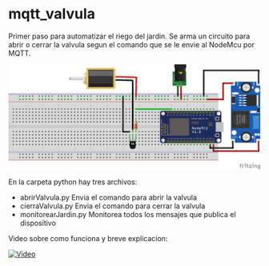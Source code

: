 # mqtt_valvula
Primer paso para automatizar el riego del jardin. Se arma un circuito para abrir o cerrar la valvula segun el comando que se le envie al NodeMcu por MQTT.

![alt text](https://raw.githubusercontent.com/gsampallo/mqtt_valvula/master/mqtt_valvula.png "Esquematico")

En la carpeta python hay tres archivos:
- abrirValvula.py Envia el comando para abrir la valvula
- cierraValvula.py Envia el comando para cerrar la valvula
- monitorearJardin.py Monitorea todos los mensajes que publica el dispositivo

Video sobre como funciona y breve explicacion:

[![Video](https://img.youtube.com/vi/z-T6LeM2Og4/0.jpg)](https://www.youtube.com/watch?v=z-T6LeM2Og4)
